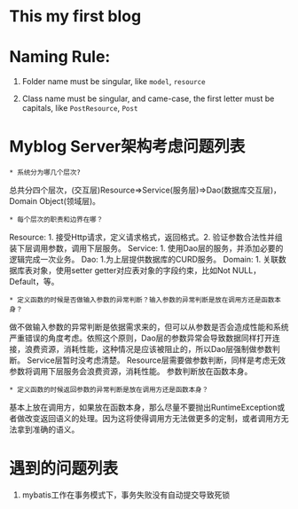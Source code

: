 # This my first blog


# Naming Rule:

1. Folder name must be singular, like `model`, `resource`

2. Class name must be singular, and came-case, the first letter must be capitals, like `PostResource`, `Post`

# Myblog Server架构考虑问题列表
```
* 系统分为哪几个层次?
```
总共分四个层次，(交互层)Resource=>Service(服务层)=>Dao(数据库交互层)，Domain Object(领域层)。

```
* 每个层次的职责和边界在哪？
```
Resource: 1. 接受Http请求，定义请求格式，返回格式。2. 验证参数合法性并组装下层调用参数，调用下层服务。
Service: 1. 使用Dao层的服务，并添加必要的逻辑完成一次业务。
Dao: 1.为上层提供数据库的CURD服务。
Domain: 1. 关联数据库表对象，使用setter getter对应表对象的字段约束，比如Not NULL，Default，等。

```
* 定义函数的时候是否做输入参数的异常判断？输入参数的异常判断是放在调用方还是函数本身？
```
做不做输入参数的异常判断是依据需求来的，但可以从参数是否会造成性能和系统严重错误的角度考虑。依照这个原则，Dao层的参数异常会导致数据同样打开连接，浪费资源，消耗性能，这种情况是应该被阻止的，所以Dao层强制做参数判断。
  Service层暂时没考虑清楚。
  Resource层需要做参数判断，同样是考虑无效参数将调用下层服务会浪费资源，消耗性能。
  参数判断放在函数本身。

```
* 定义函数的时候返回参数的异常判断是放在调用方还是函数本身？
```
基本上放在调用方，如果放在函数本身，那么尽量不要抛出RuntimeException或者做改变返回语义的处理。因为这将使得调用方无法做更多的定制，或者调用方无法拿到准确的语义。


# 遇到的问题列表
1. mybatis工作在事务模式下，事务失败没有自动提交导致死锁






